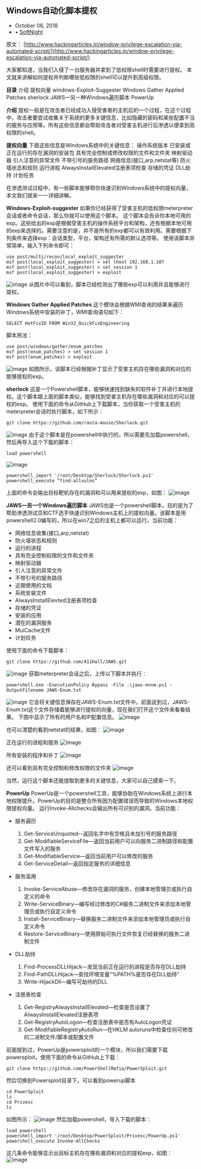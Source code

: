 ## Windows自动化脚本提权

* October 06, 2018
* • [SoftNight](https://paper.tuisec.win/search.jsp?keywords=SoftNight&&search_by_html=author)

原文：
[http://www.hackingarticles.in/window-privilege-escalation-via-automated-script/](http://www.hackingarticles.in/window-privilege-escalation-via-automated-script/)

大家都知道，当我们入侵了一台服务器并拿到了低权限shell时需要进行提权。
本文就来讲解如何提权并判断哪些低权限的shell可以提升到高级权限。

**目录**
介绍 
提权向量 
windows-Exploit-Suggester 
Windows Gather Applied Patches 
sherlock 
JAWS—另一种Windows遍历脚本 
PowerUp 

**介绍**
提权一般是在攻击者已经成功入侵受害者的主机后的一个过程，在这个过程中，攻击者要尝试收集关于系统的更多关键信息，比如隐藏的密码和某些配置不当的服务与应用等。所有这些信息都会帮助攻击者对受害主机进行后渗透以便拿到高权限的shell。

**提权向量**
下面这些信息是Windows系统中的关键信息：
操作系统版本
已安装或正在运行的存在漏洞的安装包
具有完全控制或修改权限的文件和文件夹
映射驱动器
引人注意的异常文件
不带引号的服务路径
网络信息(接口,arp,netstat等)
防火墙状态和规则
运行进程
AlwaysInstallElevated注册表项检查
存储的凭证
DLL劫持
计划任务

在渗透测试过程中，有一些脚本能够帮你快速识别Windows系统中的提权向量，本文我们就来一一详细讲解。

**Windows-Exploit-suggester**
如果你已经获得了受害主机的低权限meterpreter会话或者命令会话，那么你就可以使用这个脚本。
这个脚本会告诉你本地可用的exp。这些给出的exp是根据受害主机的操作系统平台和架构，还有根据本地可用的exp来选择的。需要注意的是，并不是所有的exp都可以有效利用。需要根据下列条件来选择exp：会话类型，平台，架构还有所需的默认选项等。
使用该脚本非常简单，输入下列命令即可： 

```
use post/multi/recon/local_exploit_suggester
msf post(local_exploit_suggester) > set lhost 192.168.1.107
msf post(local_exploit_suggester) > set session 1
msf post(local_exploit_suggester) > exploit 
``` 
![image](media/15388703188542/ac84ad82344f718fca62cbe5860db5e0.jpg) 
从图片中可以看到，脚本已经检测出了哪些exp可以利用并且能够进行提权。

**Windows Gather Applied Patches**
这个模块会根据WMI查询的结果来遍历Windows系统中安装的补丁，WMI查询语句如下：
```
SELECT HotFixID FROM Win32_QuickFixEngineering 
```
脚本用法：
```
use post/windows/gather/enum_patches
msf post(enum_patches) > set session 1
msf post(enum_patches) > exploit 
```
![image](media/15388703188542/2fc73b64490fccc2cb4cea9109b9c99c.jpg) 
如图所示，该脚本已经根据补丁显示了受害主机存在哪些漏洞和对应的能够提权的exp。

**sherlock**
这是一个Powershell脚本，能够快速找到缺失的软件补丁并进行本地提权。这个脚本跟上面的脚本类似，能够找到受害主机存在哪些漏洞和对应的可以提权的exp。 
使用下面的命令从GitHub上下载脚本，当你获取一个受害主机的meterpreter会话时执行脚本，如下所示：
```
git clone https://github.com/rasta-mouse/Sherlock.git 
```
![image](media/15388703188542/56586ad394ee80af5f3858e6c7215dc5.jpg) 
由于这个脚本是在powershell中执行的，所以需要先加载powershell，然后再导入这个下载的脚本：
```
load powershell 
```
![image](media/15388703188542/9eef2eb0013c3606dac0aedd79d1b25c.jpg)
```
powershell_import '/root/Desktop/Sherlock/Sherlock.ps1'
powershell_execute “find-allvulns” 
```
上面的命令会输出目标靶机存在的漏洞和可以用来提权的exp，如图：
![image](media/15388703188542/3a07ad19a29ca1fa3dc3021001a797ef.jpg)

**JAWS—另一个Windows遍历脚本**
JAWS也是一个powershell脚本，目的是为了帮助渗透测试员和CTF选手快速识别Windows主机上的提权向量。该脚本是用powershell2.0编写的，所以在win7之后的主机上都可以运行。当前功能：
* 网络信息收集(接口,arp,netstat)
* 防火墙状态和规则
* 运行的进程
* 具有完全控制权限的文件和文件夹
* 映射驱动器
* 引人注意的异常文件
* 不带引号的服务路径
* 近期使用的文档
* 系统安装文件
* AlwaysInstallElevted注册表项检查
* 存储的凭证
* 安装的应用
* 潜在的漏洞服务
* MuiCache文件
* 计划任务

使用下面的命令下载脚本：
```
git clone https://github.com/411Hall/JAWS.git 
```
![image](media/15388703188542/4ea15f32982a855f6c795d1fe7422392.jpg) 
获取meterpreter会话之后，上传以下脚本并执行：
```
powershell.exe -ExecutionPolicy Bypass -File .\jaws-enum.ps1 -OutputFilename JAWS-Enum.txt 
```
![image](media/15388703188542/b3198b73cf2c86d955fe3dd9dc2914cd.jpg) 
它会将关键信息保存在JAWS-Enum.txt文件中。前面说到过，JAWS-Enum.txt这个文件存储着能够进行提权的向量，现在我们打开这个文件来看看结果。
下图中显示了所有的用户名和IP配置信息。
![image](media/15388703188542/ac5ef91980561a593fd98001b4756121.jpg)

也可以清楚的看到netstat的结果，如图：
![image](media/15388703188542/e1a3545b80324b4eb15041bcc2d1b122.jpg)

正在运行的进程和服务
![image](media/15388703188542/e711095d18cb7f29fa420d1e1ecb8eff.jpg)

所有安装的程序和补丁
![image](media/15388703188542/69335ab23deee0a4950f88a7a239b2c3.jpg)

还可以看到具有完全控制和修改权限的文件夹
![image](media/15388703188542/e2ec4ec0b97910e379972cec74533a3c.jpg)

当然，运行这个脚本还能提取到更多的关键信息，大家可以自己摸索一下。

**PowerUp**
PowerUp是一个powershell工具，能够协助在Windows系统上进行本地权限提升。PowerUp的目的是整合所有因为配置错误而导致的Windows本地权限提权向量。 
运行Invoke-Allchecks会输出所有可识别的漏洞。当前功能：
* 服务遍历 
    1. Get-ServiceUnquoted--返回名字中有空格且未加引号的服务路径
    2. Get-ModifiableServiceFile—返回当前用户可以向服务二进制路径和配置文件写入的服务
    3. Get-ModifiableService—返回当前用户可以修改的服务
    4. Get-ServiceDetail—返回指定服务的详细信息

* 服务滥用 
    1. Invoke-ServiceAbuse—修改存在漏洞的服务，创建本地管理员或执行自定义的命令
    2. Write-ServiceBinary—编写经过修改的C#服务二进制文件来添加本地管理员或执行自定义命令
    3. Install-ServiceBinary—替换服务二进制文件来添加本地管理员或执行自定义命令
    4. Restore-ServiceBinary—使用原始可执行文件恢复已经替换的服务二进制文件

* DLL劫持
    1. Find-ProcessDLLHijack—发现当前正在运行的进程是否存在DLL劫持
    2. Find-PathDLLHijack—查找环境变量“%PATH%是否存在DLL劫持”
    3. Write-HijackDll—编写可劫持的DLL

* 注册表检查
    1. Get-RegistryAlwaysInstallElevated—检查是否设置了AlwaysInstallElevated注册表项
    2. Get-RegistryAutoLogon—检查注册表中是否有AutoLogon凭证
    3. Get-ModifiableRegistryAutoRun—在HKLM autoruns中检查任何可修改的二进制文件/脚本或配置文件

前面提到过，PowerUp是powersploit的一个模块，所以我们需要下载powersploit，使用下面的命令从GitHub上下载：
```
git clone https://github.com/PowerShellMafia/PowerSploit.git 
```
然后切换到Powersploit目录下，可以看到powerup脚本
```
cd PowerSploit
ls
cd Privesc
ls 
```

如图所示：
![image](media/15388703188542/229b7a76447ce240b491a955e6d10306.jpg)
然后加载powershell，导入下载的脚本：
```
load powershell
powershell_import '/root/Desktop/PowerSploit/Privesc/PowerUp.ps1'
powershell_execute Invoke-AllChecks 
```

这几条命令能够显示出目标主机存在哪些漏洞和对应的提权exp，如图： 
![image](media/15388703188542/8b485b0660d47ed8e736865760c2c8af.jpg)
